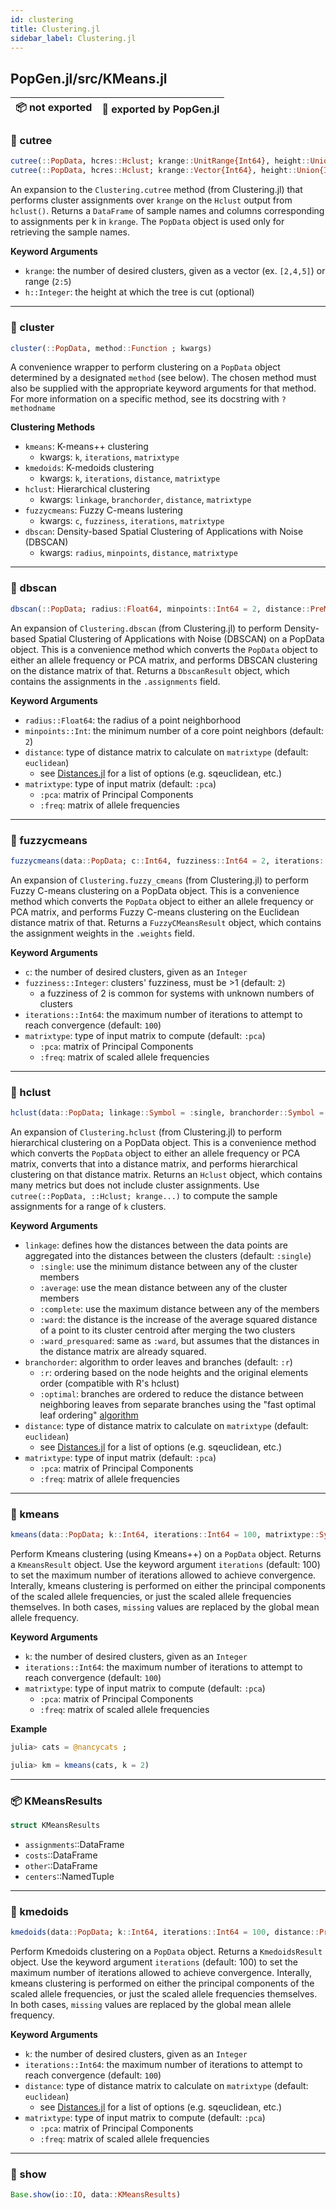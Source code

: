 ```yaml
---
id: clustering
title: Clustering.jl
sidebar_label: Clustering.jl
---
```


## PopGen.jl/src/KMeans.jl
| 📦  not exported | 🔵  exported by PopGen.jl |
|:---:|:---:|


### 🔵 cutree
```julia
cutree(::PopData, hcres::Hclust; krange::UnitRange{Int64}, height::Union{Int64, Nothing} = nothing)
cutree(::PopData, hcres::Hclust; krange::Vector{Int64}, height::Union{Int64, Nothing} = nothing)
```
An expansion to the `Clustering.cutree` method (from Clustering.jl) that performs cluster assignments over `krange`
on the `Hclust` output from `hclust()`. Returns a `DataFrame` of sample names and columns corresponding to assignments 
per k in `krange`. The `PopData` object is used only for retrieving the sample names.

**Keyword Arguments**
- `krange`: the number of desired clusters, given as a vector (ex. `[2,4,5]`) or range (`2:5`)
- `h::Integer`: the height at which the tree is cut (optional) 

----
### 🔵 cluster
```julia
cluster(::PopData, method::Function ; kwargs)
```
A convenience wrapper to perform clustering on a `PopData` object determined by a designated `method` (see below). The
chosen method must also be supplied with the appropriate keyword arguments for that method. For more information on 
a specific method, see its docstring with `?methodname`

**Clustering Methods**
- `kmeans`: K-means++ clustering
  - kwargs: `k`, `iterations`, `matrixtype`
- `kmedoids`: K-medoids clustering
  - kwargs: `k`, `iterations`, `distance`, `matrixtype`
- `hclust`: Hierarchical clustering
  - kwargs: `linkage`, `branchorder`, `distance`, `matrixtype`
- `fuzzycmeans`: Fuzzy C-means lustering
  - kwargs: `c`, `fuzziness`, `iterations`, `matrixtype`
- `dbscan`: Density-based Spatial Clustering of Applications with Noise (DBSCAN)
  - kwargs: `radius`, `minpoints`, `distance`, `matrixtype`

----

### 🔵 dbscan
```julia
dbscan(::PopData; radius::Float64, minpoints::Int64 = 2, distance::PreMetric = euclidean, matrixtype::Symbol = :pca)
```
An expansion of `Clustering.dbscan` (from Clustering.jl) to perform Density-based Spatial Clustering of Applications with Noise (DBSCAN)
on a PopData object. This is a convenience method which converts the `PopData` object to either an allele frequency or PCA matrix, and performs
DBSCAN clustering on the distance matrix of that. Returns a `DbscanResult` object, which contains the assignments in the
`.assignments` field.

**Keyword Arguments**
- `radius::Float64`: the radius of a point neighborhood
- `minpoints::Int`: the minimum number of a core point neighbors (default: `2`)
- `distance`: type of distance matrix to calculate on `matrixtype` (default: `euclidean`)
  - see [Distances.jl](https://github.com/JuliaStats/Distances.jl) for a list of options (e.g. sqeuclidean, etc.)
- `matrixtype`: type of input matrix (default: `:pca`)
  - `:pca`: matrix of Principal Components
  - `:freq`: matrix of allele frequencies 

----

### 🔵 fuzzycmeans
```julia
fuzzycmeans(data::PopData; c::Int64, fuzziness::Int64 = 2, iterations::Int64 = 100, matrixtype::Symbol = :pca)
```
An expansion of `Clustering.fuzzy_cmeans` (from Clustering.jl) to perform Fuzzy C-means clustering on a PopData object. This is a convenience method
which converts the `PopData` object to either an allele frequency or PCA matrix, and performs Fuzzy C-means
clustering on the Euclidean distance matrix of that. Returns a `FuzzyCMeansResult` object, which contains the assignment weights in the
`.weights` field.

**Keyword Arguments**
- `c`: the number of desired clusters, given as an `Integer`
- `fuzziness::Integer`: clusters' fuzziness, must be >1 (default: `2`)
  - a fuzziness of 2 is common for systems with unknown numbers of clusters
- `iterations::Int64`: the maximum number of iterations to attempt to reach convergence (default: `100`)
- `matrixtype`: type of input matrix to compute (default: `:pca`)
  - `:pca`: matrix of Principal Components
  - `:freq`: matrix of scaled allele frequencies 

----

### 🔵 hclust
```julia
hclust(data::PopData; linkage::Symbol = :single, branchorder::Symbol = :r, distance::PreMetric = euclidean, matrixtype::Symbol = :pca)
```
An expansion of `Clustering.hclust` (from Clustering.jl) to perform hierarchical clustering on a PopData object. This is a convenience method
which converts the `PopData` object to either an allele frequency or PCA matrix, converts that into a distance matrix, and performs hierarchical
clustering on that distance matrix. Returns an `Hclust` object, which contains many metrics but does not include cluster assignments. Use 
`cutree(::PopData, ::Hclust; krange...)` to compute the sample assignments for a range of `k` clusters.

**Keyword Arguments**
- `linkage`: defines how the distances between the data points are aggregated into the distances between the clusters (default: `:single`)
  - `:single`: use the minimum distance between any of the cluster members
  - `:average`: use the mean distance between any of the cluster members
  - `:complete`: use the maximum distance between any of the members
  - `:ward`: the distance is the increase of the average squared distance of a point to its cluster centroid after merging the two clusters
  - `:ward_presquared`: same as `:ward`, but assumes that the distances in the distance matrix are already squared.
- `branchorder`: algorithm to order leaves and branches (default: `:r`)
  - `:r`: ordering based on the node heights and the original elements order (compatible with R's hclust)
  - `:optimal`: branches are ordered to reduce the distance between neighboring leaves from separate branches using the "fast optimal leaf ordering" [algorithm](https://doi.org/10.1093/bioinformatics/17.suppl_1.S22)
- `distance`: type of distance matrix to calculate on `matrixtype` (default: `euclidean`)
  - see [Distances.jl](https://github.com/JuliaStats/Distances.jl) for a list of options (e.g. sqeuclidean, etc.)
- `matrixtype`: type of input matrix (default: `:pca`)
  - `:pca`: matrix of Principal Components
  - `:freq`: matrix of allele frequencies 

----

### 🔵 kmeans
```julia
kmeans(data::PopData; k::Int64, iterations::Int64 = 100, matrixtype::Symbol = :pca)
```    
Perform Kmeans clustering (using Kmeans++) on a `PopData` object. Returns a `KmeansResult`
object. Use the keyword argument `iterations` (default: 100) to set the maximum number of iterations allowed to
achieve convergence. Interally, kmeans clustering is performed on either the principal components of the scaled allele frequencies,
or just the scaled allele frequencies themselves. In both cases, `missing` values are replaced by the global mean allele frequency.

**Keyword Arguments**
- `k`: the number of desired clusters, given as an `Integer`
- `iterations::Int64`: the maximum number of iterations to attempt to reach convergence (default: `100`)
- `matrixtype`: type of input matrix to compute (default: `:pca`)
  - `:pca`: matrix of Principal Components
  - `:freq`: matrix of scaled allele frequencies 

**Example**
```julia
julia> cats = @nancycats ;

julia> km = kmeans(cats, k = 2)
```
----

### 📦 KMeansResults
```julia
struct KMeansResults
```
- `assignments`::DataFrame
- `costs`::DataFrame
- `other`::DataFrame
- `centers`::NamedTuple

----

### 🔵 kmedoids
```julia
kmedoids(data::PopData; k::Int64, iterations::Int64 = 100, distance::PreMetric = euclidean, matrixtype::Symbol = :pca)
```
Perform Kmedoids clustering on a `PopData` object. Returns a `KmedoidsResult`
object. Use the keyword argument `iterations` (default: 100) to set the maximum number of iterations allowed to
achieve convergence. Interally, kmeans clustering is performed on either the principal components of the scaled allele frequencies,
or just the scaled allele frequencies themselves. In both cases, `missing` values are replaced by the global mean allele frequency.

**Keyword Arguments**
- `k`: the number of desired clusters, given as an `Integer`
- `iterations::Int64`: the maximum number of iterations to attempt to reach convergence (default: `100`)
- `distance`: type of distance matrix to calculate on `matrixtype` (default: `euclidean`)
  - see [Distances.jl](https://github.com/JuliaStats/Distances.jl) for a list of options (e.g. sqeuclidean, etc.)
- `matrixtype`: type of input matrix to compute (default: `:pca`)
  - `:pca`: matrix of Principal Components
  - `:freq`: matrix of scaled allele frequencies 

----

### 🔵 show
```julia
Base.show(io::IO, data::KMeansResults)
```
